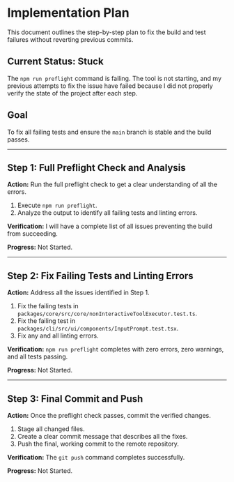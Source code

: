 # Implementation Plan

This document outlines the step-by-step plan to fix the build and test failures without reverting previous commits.

## Current Status: Stuck

The `npm run preflight` command is failing. The tool is not starting, and my previous attempts to fix the issue have failed because I did not properly verify the state of the project after each step.

## Goal

To fix all failing tests and ensure the `main` branch is stable and the build passes.

---

## Step 1: Full Preflight Check and Analysis

**Action:** Run the full preflight check to get a clear understanding of all the errors.

1.  Execute `npm run preflight`.
2.  Analyze the output to identify all failing tests and linting errors.

**Verification:** I will have a complete list of all issues preventing the build from succeeding.

**Progress:** Not Started.

---

## Step 2: Fix Failing Tests and Linting Errors

**Action:** Address all the issues identified in Step 1.

1.  Fix the failing tests in `packages/core/src/core/nonInteractiveToolExecutor.test.ts`.
2.  Fix the failing test in `packages/cli/src/ui/components/InputPrompt.test.tsx`.
3.  Fix any and all linting errors.

**Verification:** `npm run preflight` completes with zero errors, zero warnings, and all tests passing.

**Progress:** Not Started.

---

## Step 3: Final Commit and Push

**Action:** Once the preflight check passes, commit the verified changes.

1.  Stage all changed files.
2.  Create a clear commit message that describes all the fixes.
3.  Push the final, working commit to the remote repository.

**Verification:** The `git push` command completes successfully.

**Progress:** Not Started.